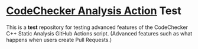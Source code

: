 # [CodeChecker Analysis Action](http://github.com/whisperity/CodeChecker-Analysis-Action) Test

This is a **test** repository for testing advanced features of the CodeChecker C++ Static Analysis GitHub Actions script.
(Advanced features such as what happens when users create Pull Requests.)
